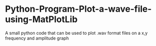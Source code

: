 # Python-Program-Plot-a-wave-file-using-MatPlotLib
A small python code that can be used to plot .wav format files on a x,y frequency and amplitude graph
